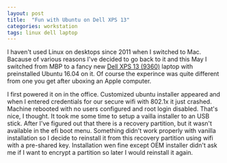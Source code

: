 ```yaml
---
layout: post
title:  "Fun with Ubuntu on Dell XPS 13"
categories: workstation
tags: linux dell laptop
---
```


I haven't used Linux on desktops since 2011 when I switched to Mac.
Bacause of various reasons I've decided to go back to it and this May
I switched from MBP to a fancy new [Dell XPS 13 (9360)](http://www.dell.com/en-us/work/shop/dell-laptops-and-notebooks/xps-13-developer-edition/spd/xps-13-9360-laptop/cax13w10p7b5122ubuntu)
laptop with preinstalled Ubuntu 16.04 on it. Of course the experince was quite different from one
you get after uboxing an Apple computer.


I first powered it on in the office. Customized ubuntu installer
appeared and when I entered credentials for our secure wifi with 802.1x
it just crashed. Machine rebooted with no users configured and root
login disabled. That's nice, I thought. It took me some time to setup a
vailla installer to an USB stick. After I've figured out that there is a
recovery partition, but it wasn't available in the efi boot menu.
Something didn't work properly with vanilla installation so I decide to
reinstall it from this recovery partition using wifi with a pre-shared key.
Installation wen fine except OEM installer didn't ask me if I want to
encrypt a partition so later I would reinstall it again.
